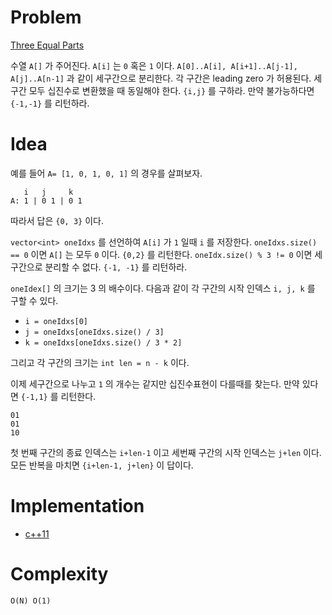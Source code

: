 # Problem

[Three Equal Parts](https://leetcode.com/problems/three-equal-parts/)

수열 `A[]` 가 주어진다. `A[i]` 는 `0` 혹은 `1` 이다. `A[0]..A[i],
A[i+1]..A[j-1], A[j]..A[n-1]` 과 같이 세구간으로 분리한다. 각 구간은
leading zero 가 허용된다. 세구간 모두 십진수로 변환했을 때 동일해야
한다. `{i,j}` 를 구하라. 만약 불가능하다면 `{-1,-1}` 를 리턴하라.

# Idea

예를 들어 `A= [1, 0, 1, 0, 1]` 의 경우를 살펴보자.

```
   i   j     k
A: 1 | 0 1 | 0 1
```

따라서 답은 `{0, 3}` 이다.

`vector<int> oneIdxs` 를 선언하여 `A[i]` 가 `1` 일때 `i` 를
저장한다. `oneIdxs.size() == 0` 이면 `A[]` 는 모두 `0` 이다. `{0,2}`
를 리턴한다. `oneIdx.size() % 3 != 0` 이면 세구간으로 분리할 수
없다. `{-1, -1}` 를 리턴하라.

`oneIdex[]` 의 크기는 3 의 배수이다. 다음과 같이 각 구간의 시작 인덱스
`i, j, k` 를 구할 수 있다.

* `i = oneIdxs[0]`
* `j = oneIdxs[oneIdxs.size() / 3]`
* `k = oneIdxs[oneIdxs.size() / 3 * 2]`

그리고 각 구간의 크기는 `int len = n - k` 이다.

이제 세구간으로 나누고 `1` 의 개수는 같지만 십진수표현이 다를때를
찾는다. 만약 있다면 `{-1,1}` 를 리턴한다.

```
01
01
10
```

첫 번째 구간의 종료 인덱스는 `i+len-1` 이고 세번째 구간의 시작
인덱스는 `j+len` 이다.  모든 반복을 마치면 `{i+len-1, j+len}` 이
답이다.

# Implementation

* [c++11](a.cpp)

# Complexity

```
O(N) O(1)
```
